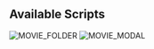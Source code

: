 
## Available Scripts

![MOVIE_FOLDER](https://user-images.githubusercontent.com/57809579/90679222-3ac01680-e236-11ea-82fa-7ad95a9ff345.png)
![MOVIE_MODAL](https://user-images.githubusercontent.com/57809579/90679224-3bf14380-e236-11ea-873f-d7b2b37d3b2d.png)
